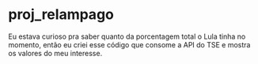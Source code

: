 # proj_relampago

Eu estava curioso pra saber quanto da porcentagem total o Lula tinha no momento, então eu criei esse código que consome a API do TSE e mostra os valores do meu interesse.
